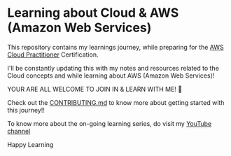 # Learning about Cloud & AWS (Amazon Web Services)

This repository contains my learnings journey, while preparing for the [AWS Cloud Practitioner](https://aws.amazon.com/certification/certified-cloud-practitioner/) Certification.

I'll be constantly updating this with my notes and resources related to the Cloud concepts and while learning about AWS (Amazon Web Services)!

YOUR ARE ALL WELCOME TO JOIN IN & LEARN WITH ME! 🚀

Check out the [CONTRIBUTING.md](https://github.com/verma-kunal/AWS-Learnings/blob/main/CONTRIBUTING.md) to know more about getting started with this journey!! 

To know more about the on-going learning series, do visit my [YouTube channel](https://www.youtube.com/channel/UCupYYNuwfT0vx64vZmc-Tjw)

Happy Learning 

